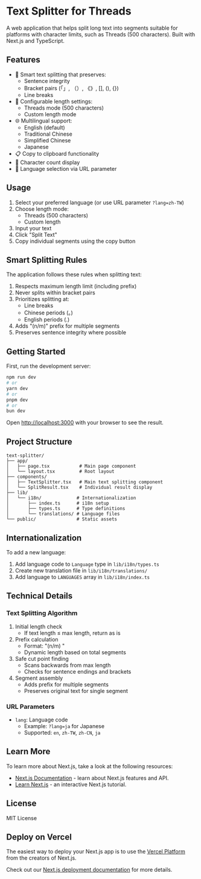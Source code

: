 # Text Splitter for Threads

A web application that helps split long text into segments suitable for platforms with character limits, such as Threads (500 characters). Built with Next.js and TypeScript.

## Features

- 🔄 Smart text splitting that preserves:
  - Sentence integrity
  - Bracket pairs (「」, （）, 《》, [], (), {})
  - Line breaks
- 📏 Configurable length settings:
  - Threads mode (500 characters)
  - Custom length mode
- 🌐 Multilingual support:
  - English (default)
  - Traditional Chinese
  - Simplified Chinese
  - Japanese
- 📋 Copy to clipboard functionality
- 🔢 Character count display
- 🔗 Language selection via URL parameter

## Usage

1. Select your preferred language (or use URL parameter `?lang=zh-TW`)
2. Choose length mode:
   - Threads (500 characters)
   - Custom length
3. Input your text
4. Click "Split Text"
5. Copy individual segments using the copy button

## Smart Splitting Rules

The application follows these rules when splitting text:

1. Respects maximum length limit (including prefix)
2. Never splits within bracket pairs
3. Prioritizes splitting at:
   - Line breaks
   - Chinese periods (。)
   - English periods (.)
4. Adds "(n/m)" prefix for multiple segments
5. Preserves sentence integrity where possible

## Getting Started

First, run the development server:

```bash
npm run dev
# or
yarn dev
# or
pnpm dev
# or
bun dev
```

Open [http://localhost:3000](http://localhost:3000) with your browser to see the result.

## Project Structure

```
text-splitter/
├── app/
│   ├── page.tsx           # Main page component
│   └── layout.tsx         # Root layout
├── components/
│   ├── TextSplitter.tsx   # Main text splitting component
│   └── SplitResult.tsx    # Individual result display
├── lib/
│   └── i18n/             # Internationalization
│       ├── index.ts      # i18n setup
│       ├── types.ts      # Type definitions
│       └── translations/ # Language files
└── public/               # Static assets
```

## Internationalization

To add a new language:

1. Add language code to `Language` type in `lib/i18n/types.ts`
2. Create new translation file in `lib/i18n/translations/`
3. Add language to `LANGUAGES` array in `lib/i18n/index.ts`

## Technical Details

### Text Splitting Algorithm

1. Initial length check
   - If text length ≤ max length, return as is
2. Prefix calculation
   - Format: "(n/m) "
   - Dynamic length based on total segments
3. Safe cut point finding
   - Scans backwards from max length
   - Checks for sentence endings and brackets
4. Segment assembly
   - Adds prefix for multiple segments
   - Preserves original text for single segment

### URL Parameters

- `lang`: Language code
  - Example: `?lang=ja` for Japanese
  - Supported: `en`, `zh-TW`, `zh-CN`, `ja`

## Learn More

To learn more about Next.js, take a look at the following resources:

- [Next.js Documentation](https://nextjs.org/docs) - learn about Next.js features and API.
- [Learn Next.js](https://nextjs.org/learn) - an interactive Next.js tutorial.

## License

MIT License

## Deploy on Vercel

The easiest way to deploy your Next.js app is to use the [Vercel Platform](https://vercel.com/new?utm_medium=default-template&filter=next.js&utm_source=create-next-app&utm_campaign=create-next-app-readme) from the creators of Next.js.

Check out our [Next.js deployment documentation](https://nextjs.org/docs/app/building-your-application/deploying) for more details.
